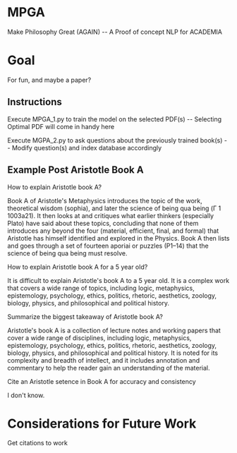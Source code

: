 # MPGA
Make Philosophy Great (AGAIN) -- A Proof of concept NLP for ACADEMIA
# Goal
For fun, and maybe a paper?
## Instructions
Execute MPGA_1.py to train the model on the selected PDF(s) -- Selecting Optimal PDF will come in handy here

Execute MGPA_2.py to ask questions about the previously trained book(s) -- Modify question(s)  and index database accordingly 
## Example Post Aristotle Book A
How to explain Aristotle book A?

Book A of Aristotle's Metaphysics introduces the topic of the work, theoretical wisdom (sophia), and later the science of being qua being (Γ 1 1003a21). It then looks at and critiques what earlier thinkers (especially Plato) have said about these topics, concluding that none of them introduces any beyond the four (material, efficient, final, and formal) that Aristotle has himself identified and explored in the Physics. Book A then lists and goes through a set of fourteen aporiai or puzzles (P1–14) that the science of being qua being must resolve.

How to explain Aristotle book A for a 5 year old?

It is difficult to explain Aristotle's book A to a 5 year old. It is a complex work that covers a wide range of topics, including logic, metaphysics, epistemology, psychology, ethics, politics, rhetoric, aesthetics, zoology, biology, physics, and philosophical and political history.

Summarize the biggest takeaway of Aristotle book A?

 Aristotle's book A is a collection of lecture notes and working papers that cover a wide range of disciplines, including logic, metaphysics, epistemology, psychology, ethics, politics, rhetoric, aesthetics, zoology, biology, physics, and philosophical and political history. It is noted for its complexity and breadth of intellect, and it includes annotation and commentary to help the reader gain an understanding of the material.

Cite an Aristotle setence in Book A for accuracy and consistency

I don't know.

# Considerations for Future Work
Get citations to work
